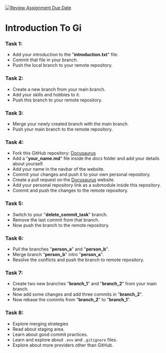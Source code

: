 [![Review Assignment Due Date](https://classroom.github.com/assets/deadline-readme-button-22041afd0340ce965d47ae6ef1cefeee28c7c493a6346c4f15d667ab976d596c.svg)](https://classroom.github.com/a/tQWTHA8V)
# Introduction To Gi

### Task 1: 
* Add your introduction to the "**introduction.txt**" file.
* Commit that file in your branch.
* Push the local branch to your remote repository.
### Task 2:
* Create a new branch from your main branch.
* Add your skills and hobbies to it.
* Push this branch to your remote repository.
### Task 3:
* Merge your newly created branch with the main branch.
* Push your main branch to the remote repository.
### Task 4:
* Fork this GitHub repository: [Docusaurus](https://github.com/Yash114Bansal/docusaurus)
* Add a "**your_name.md**" file inside the *docs* folder and add your details about yourself.
* Add your name in the navbar of the website.
* Commit your changes and push it to your own personal repository.
* Create a pull request on the [Docusaurus](https://github.com/Yash114Bansal/docusaurus) website.
* Add your personal repository link as a submodule inside this repository.
* Commit and push the changes to the remote repository.
### Task 5:
* Switch to your "**delete_commit_task**" branch.
* Remove the last commit from that branch.
* Now push the branch to the remote repository.
### Task 6:
* Pull the branches "**person_a**" and "**person_b**".
* Merge branch "**person_b**" intro "**person_a**".
* Resolve the conflicts and push the branch to remote repository.
### Task 7:
* Create two new branches "**branch_1**" and "**branch_2**" from your main branch.
* Now add some changes and add three commits in "**branch_2**".
* Now rebase the commits from "**branch_2**" to "**branch_1**".
### Task 8:
* Explore merging strategies
* Read about staging area.
* Learn about good commit practices.
* Learn and explore about ```.env``` and ```.gitignore``` files.
* Explore about more providers other than GitHub.
